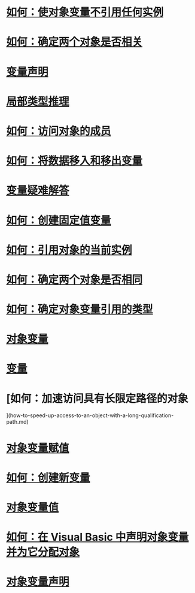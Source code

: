 # [如何：使对象变量不引用任何实例](how-to-make-an-object-variable-not-refer-to-any-instance.md)
# [如何：确定两个对象是否相关](how-to-determine-whether-two-objects-are-related.md)
# [变量声明](variable-declaration.md)
# [局部类型推理](local-type-inference.md)
# [如何：访问对象的成员](how-to-access-members-of-an-object.md)
# [如何：将数据移入和移出变量](how-to-move-data-into-and-out-of-a-variable.md)
# [变量疑难解答](troubleshooting-variables.md)
# [如何：创建固定值变量](how-to-create-a-variable-that-does-not-change-in-value.md)
# [如何：引用对象的当前实例](how-to-refer-to-the-current-instance-of-an-object.md)
# [如何：确定两个对象是否相同](how-to-determine-whether-two-objects-are-identical.md)
# [如何：确定对象变量引用的类型](how-to-determine-what-type-an-object-variable-refers-to.md)
# [对象变量](object-variables.md)
# [变量](index.md)
# [如何：加速访问具有长限定路径的对象
](how-to-speed-up-access-to-an-object-with-a-long-qualification-path.md)
# [对象变量赋值](object-variable-assignment.md)
# [如何：创建新变量](how-to-create-a-new-variable.md)
# [对象变量值](object-variable-values.md)
# [如何：在 Visual Basic 中声明对象变量并为它分配对象](how-to-declare-an-object-variable-and-assign-an-object-to-it.md)
# [对象变量声明](object-variable-declaration.md)
